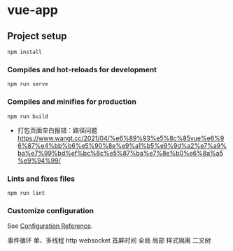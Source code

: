 # vue-app

## Project setup

```
npm install
```

### Compiles and hot-reloads for development

```
npm run serve
```

### Compiles and minifies for production

```
npm run build
```

- 打包页面空白报错：路径问题 https://www.wangt.cc/2021/04/%e6%89%93%e5%8c%85vue%e6%96%87%e4%bb%b6%e5%90%8e%e9%a1%b5%e9%9d%a2%e7%a9%ba%e7%99%bd%ef%bc%8c%e5%87%ba%e7%8e%b0%e6%8a%a5%e9%94%99/

### Lints and fixes files

```
npm run lint
```

### Customize configuration

See [Configuration Reference](https://cli.vuejs.org/config/).

事件循环
单、多线程
http websocket
首屏时间
全局 局部 样式隔离
二叉树
